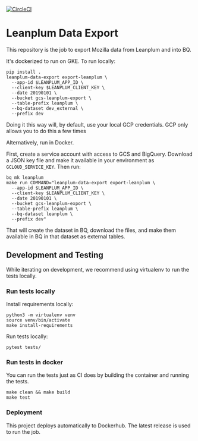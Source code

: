 [![CircleCI](https://circleci.com/gh/mozilla/leanplum-data-export.svg?style=svg)](https://circleci.com/gh/mozilla/leanplum-data-export)

# Leanplum Data Export
This repository is the job to export Mozilla data from Leanplum and into BQ.

It's dockerized to run on GKE. To run locally:

```
pip install .
leanplum-data-export export-leanplum \
  --app-id $LEANPLUM_APP_ID \
  --client-key $LEANPLUM_CLIENT_KEY \
  --date 20190101 \
  --bucket gcs-leanplum-export \
  --table-prefix leanplum \
  --bq-dataset dev_external \
  --prefix dev
```

Doing it this way will, by default, use your local GCP credentials.
GCP only allows you to do this a few times

Alternatively, run in Docker.

First, create a service account with access to GCS and BigQuery.
Download a JSON key file and make it available in your
environment as `GCLOUD_SERVICE_KEY`. Then run:

```
bq mk leanplum
make run COMMAND="leanplum-data-export export-leanplum \
  --app-id $LEANPLUM_APP_ID \
  --client-key $LEANPLUM_CLIENT_KEY \
  --date 20190101 \
  --bucket gcs-leanplum-export \
  --table-prefix leanplum \
  --bq-dataset leanplum \
  --prefix dev"
```

That will create the dataset in BQ, download the files, and make
them available in BQ in that dataset as external tables.

## Development and Testing

While iterating on development, we recommend using virtualenv
to run the tests locally.

### Run tests locally

Install requirements locally:
```
python3 -m virtualenv venv
source venv/bin/activate
make install-requirements
```

Run tests locally:
```
pytest tests/
```

### Run tests in docker

You can run the tests just as CI does by building the container
and running the tests.

```
make clean && make build
make test
```

### Deployment

This project deploys automatically to Dockerhub. The latest release is used to run the job.
